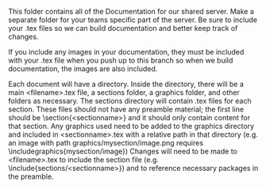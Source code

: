 This folder contains all of the Documentation for our shared server. Make a separate folder for your teams specific part of the server. Be sure to include your .tex files so we can build documentation and better keep track of changes.

If you include any images in your documentation, they must be included with your .tex file when you push up to this branch so when we build documentation, the images are also included.

Each document will have a directory. Inside the directory, there will be a main &lt;filename&gt;.tex file, a sections folder, a graphics folder, and other folders as necessary. The sections directory will contain .tex files for each section. These files should not have any preamble material; the first line should be \section{&lt;sectionname&gt;} and it should only contain content for that section. Any graphics used need to be added to the graphics directory and included in &lt;sectionname&gt;.tex with a relative path in that directory (e.g. an image with path graphics/mysection/image.png requires \includegraphics{mysection/image}) Changes will need to be made to &lt;filename&gt;.tex to include the section file (e.g. \include{sections/&lt;sectionname&gt;}) and to reference necessary packages in the preamble.
